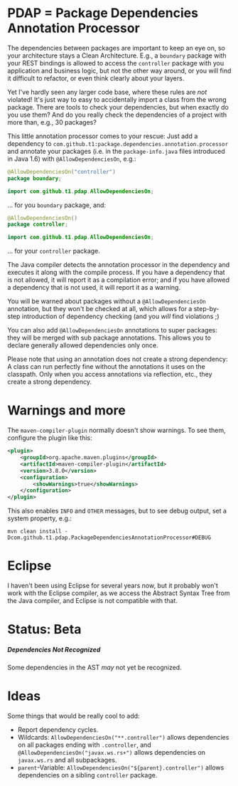 # PDAP = Package Dependencies Annotation Processor

The dependencies between packages are important to keep an eye on, so your architecture stays a Clean Architecture.
E.g., a `boundary` package with your REST bindings is allowed to access the `controller` package
with you application and business logic, but not the other way around,
or you will find it difficult to refactor, or even think clearly about your layers.

Yet I've hardly seen any larger code base, where these rules are *not* violated!
It's just way to easy to accidentally import a class from the wrong package.
There are tools to check your dependencies, but when exactly do you use them?
And do you really check the dependencies of a project with more than, e.g., 30 packages?

This little annotation processor comes to your rescue:
Just add a dependency to `com.github.t1:package.dependencies.annotation.processor`
and annotate your packages (i.e. in the `package-info.java` files introduced in Java 1.6) with `@AllowDependenciesOn`, e.g.:

```java
@AllowDependenciesOn("controller")
package boundary;

import com.github.t1.pdap.AllowDependenciesOn;
```

... for you `boundary` package, and:

```java
@AllowDependenciesOn()
package controller;

import com.github.t1.pdap.AllowDependenciesOn;
```

... for your `controller` package.

The Java compiler detects the annotation processor in the dependency and executes it along with the compile process.
If you have a dependency that is not allowed, it will report it as a compilation error;
and if you have allowed a dependency that is not used, it will report it as a warning.

You will be warned about packages without a `@AllowDependenciesOn` annotation, but they won't be checked at all,
which allows for a step-by-step introduction of dependency checking (and you *will* find violations ;)

You can also add `@AllowDependenciesOn` annotations to super packages: they will be merged with sub package annotations.
This allows you to declare generally allowed dependencies only once.

Please note that using an annotation does not create a strong dependency:
A class can run perfectly fine without the annotations it uses on the classpath.
Only when you access annotations via reflection, etc., they create a strong dependency.


# Warnings and more

The `maven-compiler-plugin` normally doesn't show warnings. To see them, configure the plugin like this:

```xml
<plugin>
    <groupId>org.apache.maven.plugins</groupId>
    <artifactId>maven-compiler-plugin</artifactId>
    <version>3.8.0</version>
    <configuration>
        <showWarnings>true</showWarnings>
    </configuration>
</plugin>
``` 

This also enables `INFO` and `OTHER` messages, but to see debug output, set a system property, e.g.:

```
mvn clean install -Dcom.github.t1.pdap.PackageDependenciesAnnotationProcessor#DEBUG
```


# Eclipse

I haven't been using Eclipse for several years now, but it probably won't work with the Eclipse compiler,
as we access the Abstract Syntax Tree from the Java compiler, and Eclipse is not compatible with that.


# Status: Beta

##### Dependencies Not Recognized

Some dependencies in the AST *may* not yet be recognized.


# Ideas

Some things that would be really cool to add:

* Report dependency cycles.
* Wildcards: `AllowDependenciesOn("**.controller")` allows dependencies on all packages ending with `.controller`,
  and `@AllowDependenciesOn("javax.ws.rs+")` allows dependencies on `javax.ws.rs` and all subpackages.
* `parent`-Variable: `AllowDependenciesOn("${parent}.controller")` allows dependencies on a sibling `controller` package.
